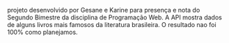 projeto desenvolvido por Gesane e Karine para presença e nota do Segundo Bimestre da disciplina de Programação Web.
A API mostra dados de alguns livros mais famosos da literatura brasileira. O resultado nao foi 100% como planejamos.